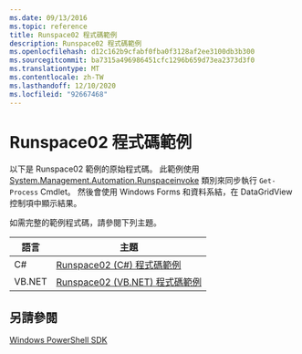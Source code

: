 ```yaml
---
ms.date: 09/13/2016
ms.topic: reference
title: Runspace02 程式碼範例
description: Runspace02 程式碼範例
ms.openlocfilehash: d12c162b9cfabf0fba0f3128af2ee3100db3b300
ms.sourcegitcommit: ba7315a496986451cfc1296b659d73ea2373d3f0
ms.translationtype: MT
ms.contentlocale: zh-TW
ms.lasthandoff: 12/10/2020
ms.locfileid: "92667468"
---
```

# <a name="runspace02-code-samples"></a>Runspace02 程式碼範例

以下是 Runspace02 範例的原始程式碼。 此範例使用 [System.Management.Automation.Runspaceinvoke](/dotnet/api/System.Management.Automation.RunspaceInvoke) 類別來同步執行 `Get-Process` Cmdlet。 然後會使用 Windows Forms 和資料系結，在 DataGridView 控制項中顯示結果。

如需完整的範例程式碼，請參閱下列主題。

|語言|主題|
|--------------|-----------|
|C#|[Runspace02 (C#) 程式碼範例](./runspace02-csharp-code-sample.md)|
|VB.NET|[Runspace02 (VB.NET) 程式碼範例](./runspace02-vb-net-code-sample.md)|

## <a name="see-also"></a>另請參閱

[Windows PowerShell SDK](../windows-powershell-reference.md)
